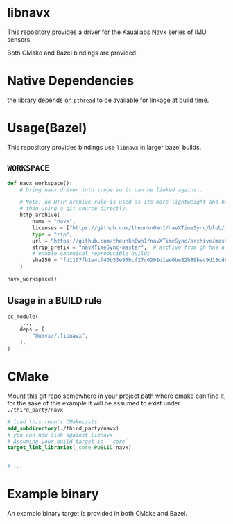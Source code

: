 # libnavx
This repository provides a driver for the  [Kauailabs Navx](https://pdocs.kauailabs.com/navx-mxp/) series of IMU sensors.

Both CMake and Bazel bindings are provided.

# Native Dependencies
the library depends on `pthread` to be available for linkage at build time.


# Usage(Bazel)
This repository provides bindings use `libnavx` in larger bazel builds.
## `WORKSPACE`
```python
def navx_workspace():
    # bring navx driver into scope so it can be linked against.

    # Note: an HTTP archive rule is used as its more lightweight and has less overhead
    # than using a git source directly.
    http_archive(
        name = "navx",
        licenses = ["https://github.com/theunkn0wn1/navXTimeSync/blob/master/LICENSE"],
        type = "zip",
        url = "https://github.com/theunkn0wn1/navXTimeSync/archive/master.zip",
        strip_prefix = "navXTimeSync-master",  # archive from gh has a prefix
        # enable canonical reproducible builds
        sha256 = "fd1107fb1e4cf40b33e95bcf27c6201d1ee0be82b89bec9d18cd651813abed57",
    )

navx_workspace()
```

## Usage in a BUILD rule

```python
cc_module(
    ...,
    deps = [
        "@navx//:libnavx",
    ],
)
```
# CMake
Mount this git repo somewhere in your project path where cmake can find it, 
for the sake of this example it will be assumed to exist under
`./third_party/navx` 
```cmake
# load this repo's CMakeLists
add_subdirectory(./third_party/navx)
# you can now link against libnavx
# Assuming your build target is `_core`
target_link_libraries(_core PUBLIC navx)


# ...
```


# Example binary
An example binary target is provided in both CMake and Bazel.

